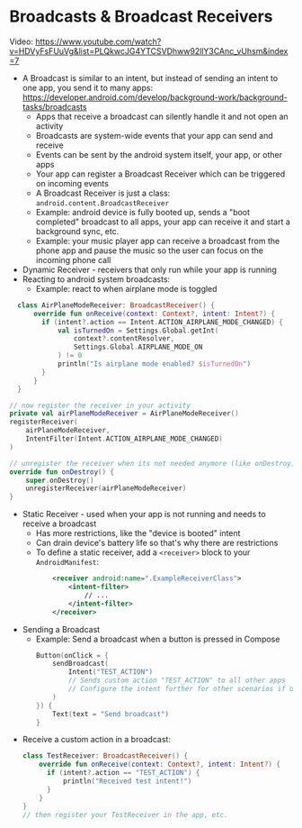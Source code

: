 # Broadcasts & Broadcast Receivers
Video: https://www.youtube.com/watch?v=HDVyFsFUuVg&list=PLQkwcJG4YTCSVDhww92llY3CAnc_vUhsm&index=7
- A Broadcast is similar to an intent, but instead of sending an intent to one app, you send it to many apps: https://developer.android.com/develop/background-work/background-tasks/broadcasts
	- Apps that receive a broadcast can silently handle it and not open an activity
	- Broadcasts are system-wide events that your app can send and receive
	- Events can be sent by the android system itself, your app, or other apps
	- Your app can register a Broadcast Receiver which can be triggered on incoming events
	- A Broadcast Receiver is just a class: `android.content.BroadcastReceiver`
	- Example: android device is fully booted up, sends a "boot completed" broadcast to all apps, your app can receive it and start a background sync, etc.
	- Example: your music player app can receive a broadcast from the phone app and pause the music so the user can focus on the incoming phone call
- Dynamic Receiver - receivers that only run while your app is running
- Reacting to android system broadcasts:
	- Example: react to when airplane mode is toggled
```kotlin
  class AirPlaneModeReceiver: BroadcastReceiver() {
	  override fun onReceive(context: Context?, intent: Intent?) {
		if (intent?.action == Intent.ACTION_AIRPLANE_MODE_CHANGED) {
			val isTurnedOn = Settings.Global.getInt(
				context?.contentResolver,
				Settings.Global.AIRPLANE_MODE_ON
			) != 0
			println("Is airplane mode enabled? $isTurnedOn")
		}
	  }
  }

// now register the receiver in your activity
private val airPlaneModeReceiver = AirPlaneModeReceiver()
registerReceiver(
	airPlaneModeReceiver,
	IntentFilter(Intent.ACTION_AIRPLANE_MODE_CHANGED)
)

// unregister the receiver when its not needed anymore (like onDestroy)
override fun onDestroy() {
	super.onDestroy()
	unregisterReceiver(airPlaneModeReceiver)
}
```
- Static Receiver - used when your app is not running and needs to receive a broadcast
	- Has more restrictions, like the "device is booted" intent
	- Can drain device's battery life so that's why there are restrictions
	- To define a static receiver, add a `<receiver>` block to your `AndroidManifest`:
	  ```xml
		  <receiver android:name=".ExampleReceiverClass">
			  <intent-filter>
				  // ...
			  </intent-filter>
		  </receiver>
		```
- Sending a Broadcast
	- Example: Send a broadcast when a button is pressed in Compose
	  ```kotlin
	  Button(onClick = {
		  sendBroadcast(
			  Intent("TEST_ACTION")
			  // Sends custom action "TEST_ACTION" to all other apps
			  // Configure the intent further for other scenarios if desired
		  )
	  }) {
		  Text(text = "Send broadcast")
	  }
		```
- Receive a custom action in a broadcast:
  ```kotlin
  class TestReceiver: BroadcastReceiver() {
	  override fun onReceive(context: Context?, intent: Intent?) {
		if (intent?.action == "TEST_ACTION") {
			println("Received test intent!")
		}
	  }
  }
  // then register your TestReceiver in the app, etc.
	```
